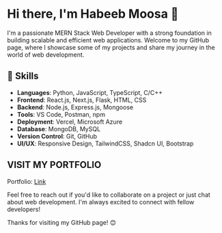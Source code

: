 # Hi there, I'm Habeeb Moosa 👋

I'm a passionate MERN Stack Web Developer with a strong foundation in building scalable and efficient web applications. Welcome to my GitHub page, where I showcase some of my projects and share my journey in the world of web development.

## 🔧 Skills

- **Languages**: Python, JavaScript, TypeScript, C/C++
- **Frontend**: React.js, Next.js, Flask, HTML, CSS
- **Backend**: Node.js, Express.js, Mongoose
- **Tools**:  VS Code, Postman, npm
- **Deployment**: Vercel, Microsoft Azure
- **Database**: MongoDB, MySQL
- **Version Control**: Git, GitHub
- **UI/UX**: Responsive Design, TailwindCSS, Shadcn UI, Bootstrap

## VISIT MY PORTFOLIO
   Portfolio: [Link]([https://github.com/habeebmoosa/Generative-AI-Chatbot](https://habeebmoosa.vercel.app/))

Feel free to reach out if you'd like to collaborate on a project or just chat about web development. I'm always excited to connect with fellow developers!

Thanks for visiting my GitHub page! 😊
